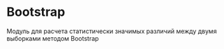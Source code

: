 # Bootstrap 
Модуль для расчета статистически значимых различий между двумя выборками методом Bootstrap 
